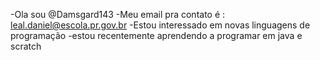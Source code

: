 -Ola sou @Damsgard143
-Meu email pra contato é : leal.daniel@escola.pr.gov.br
-Estou interessado em novas linguagens de programação
-estou recentemente aprendendo a programar em java e scratch
<!---
Damsgard143/Damsgard143 is a ✨ special ✨ repository because its `README.md` (this file) appears on your GitHub profile.
You can click the Preview link to take a look at your changes.
--->

